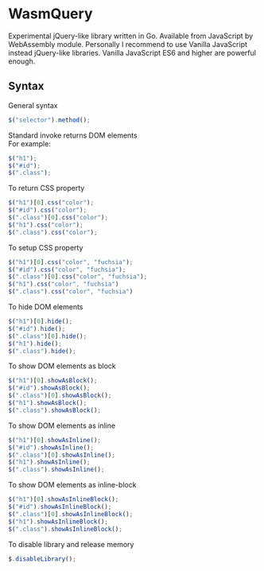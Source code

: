 # WasmQuery
Experimental jQuery-like library written in Go. Available from JavaScript by WebAssembly module. Personally I recommend to use Vanilla JavaScript instead jQuery-like libraries. Vanilla JavaScript ES6 and higher are powerful enough.

## Syntax
General syntax  
```js
$("selector").method();
```
Standard invoke returns DOM elements  
For example:  
```js
$("h1");
$("#id");
$(".class");
```
To return CSS property
```js
$("h1")[0].css("color");
$("#id").css("color");
$(".class")[0].css("color");
$("h1").css("color");
$(".class").css("color");
```
To setup CSS property
```js
$("h1")[0].css("color", "fuchsia");
$("#id").css("color", "fuchsia");
$(".class")[0].css("color", "fuchsia");
$("h1").css("color", "fuchsia")
$(".class").css("color", "fuchsia")
```
To hide DOM elements
```js
$("h1")[0].hide();
$("#id").hide();
$(".class")[0].hide();
$("h1").hide();
$(".class").hide();
```
To show DOM elements as block 
```js
$("h1")[0].showAsBlock();
$("#id").showAsBlock();
$(".class")[0].showAsBlock();
$("h1").showAsBlock();
$(".class").showAsBlock();
```
To show DOM elements as inline 
```js
$("h1")[0].showAsInline();
$("#id").showAsInline();
$(".class")[0].showAsInline();
$("h1").showAsInline();
$(".class").showAsInline();
```
To show DOM elements as inline-block
```js
$("h1")[0].showAsInlineBlock();
$("#id").showAsInlineBlock();
$(".class")[0].showAsInlineBlock();
$("h1").showAsInlineBlock();
$(".class").showAsInlineBlock();
```
To disable library and release memory
```js
$.disableLibrary();
```
